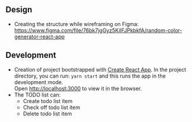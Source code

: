 ## Design
- Creating the structure while wireframing on Figma: https://www.figma.com/file/76bk7jgGyz5KilFJPkbkfA/random-color-generator-react-app

## Development
- Creation of project bootstrapped with [Create React App](https://github.com/facebook/create-react-app).
  In the project directory, you can run: `yarn start` and this runs the app in the development mode.<br />
  Open [http://localhost:3000](http://localhost:3000) to view it in the browser.
- The TODO list can:
  - Create todo list item
  - Check off todo list item
  - Delete todo list item

